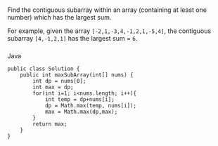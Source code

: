 ###
Find the contiguous subarray within an array (containing at least one number) which has the largest sum.

For example, given the array `[-2,1,-3,4,-1,2,1,-5,4]`,
the contiguous subarray `[4,-1,2,1]` has the largest sum = `6`.


###
Java

```
public class Solution {
    public int maxSubArray(int[] nums) {
        int dp = nums[0];
        int max = dp;
        for(int i=1; i<nums.length; i++){
            int temp = dp+nums[i];
            dp = Math.max(temp, nums[i]);
            max = Math.max(dp,max);
        }
        return max;
    }
}
```